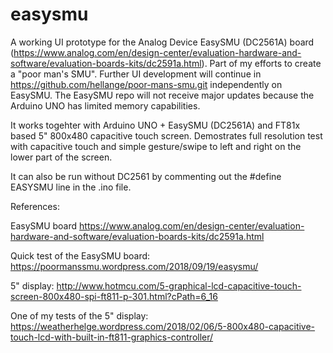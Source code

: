 # easysmu
A working UI prototype for the Analog Device EasySMU (DC2561A) board (https://www.analog.com/en/design-center/evaluation-hardware-and-software/evaluation-boards-kits/dc2591a.html). Part of my efforts to create a "poor man's SMU". Further UI development will continue in https://github.com/hellange/poor-mans-smu.git independently on EasySMU. The EasySMU repo will not receive major updates because the Arduino UNO has limited memory capabilities.

It works togehter with Arduino UNO + EasySMU (DC2561A) and FT81x based 5" 800x480 capacitive touch screen. Demostrates full resolution test with capacitive touch and simple gesture/swipe to left and right on the lower part of the screen.

It can also be run without DC2561 by commenting out the #define EASYSMU line in the .ino file.

References:

EasySMU board https://www.analog.com/en/design-center/evaluation-hardware-and-software/evaluation-boards-kits/dc2591a.html

Quick test of the EasySMU board: https://poormanssmu.wordpress.com/2018/09/19/easysmu/

5" display: http://www.hotmcu.com/5-graphical-lcd-capacitive-touch-screen-800x480-spi-ft811-p-301.html?cPath=6_16

One of my tests of the 5" display: https://weatherhelge.wordpress.com/2018/02/06/5-800x480-capacitive-touch-lcd-with-built-in-ft811-graphics-controller/




